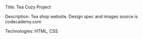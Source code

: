 Title: Tea Cozy Project

Description: Tea shop website. Design spec and images source is codecademy.com

Technologies: HTML, CSS